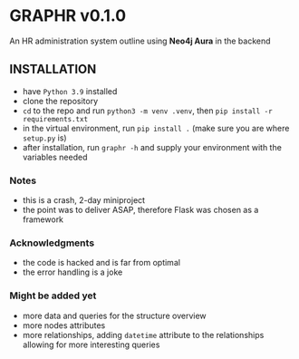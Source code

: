 # GRAPHR v0.1.0
An HR administration system outline using **Neo4j Aura** in the backend

## INSTALLATION

- have ```Python 3.9``` installed
- clone the repository
- ```cd``` to the repo and run ```python3 -m venv .venv```, then ```pip install -r requirements.txt```
- in the virtual environment, run ```pip install .``` (make sure you are where ```setup.py``` is)
- after installation, run ```graphr -h``` and supply your environment with the variables needed

### Notes
- this is a crash, 2-day miniproject
- the point was to deliver ASAP, therefore Flask was chosen as a framework

### Acknowledgments
- the code is hacked and is far from optimal
- the error handling is a joke

### Might be added yet
- more data and queries for the structure overview
- more nodes attributes
- more relationships, adding ```datetime``` attribute to the relationships allowing for more interesting queries
